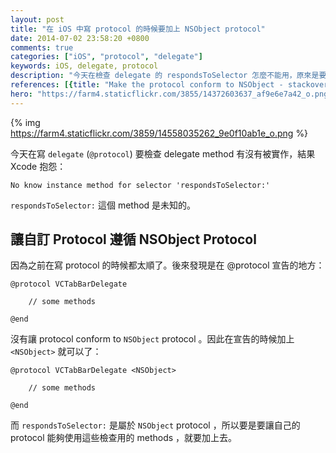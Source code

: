 ```yaml
---
layout: post
title: "在 iOS 中寫 protocol 的時候要加上 NSObject protocol"
date: 2014-07-02 23:58:20 +0800
comments: true
categories: ["iOS", "protocol", "delegate"]
keywords: iOS, delegate, protocol
description: "今天在檢查 delegate 的 respondsToSelector 怎麼不能用，原來是要讓 protocols 遵循 NSObject protocol。"
references: [{title: "Make the protocol conform to NSObject - stackoverflow", link: "http://stackoverflow.com/a/7941080"}]
hero: "https://farm4.staticflickr.com/3855/14372603637_af9e6e7a42_o.png"
---
```


{% img https://farm4.staticflickr.com/3859/14558035262_9e0f10ab1e_o.png %}

今天在寫 `delegate` (`@protocol`) 要檢查 delegate method 有沒有被實作，結果 Xcode 抱怨：

``` text
No know instance method for selector 'respondsToSelector:'
```

`respondsToSelector:` 這個 method 是未知的。

<!-- more -->

## 讓自訂 Protocol 遵循 NSObject Protocol

因為之前在寫 protocol 的時候都太順了。後來發現是在 @protocol 宣告的地方：

``` objc
@protocol VCTabBarDelegate

	// some methods 

@end
```

沒有讓 protocol conform to `NSObject` protocol 。因此在宣告的時候加上 `<NSObject>` 就可以了：

``` objc
@protocol VCTabBarDelegate <NSObject>

	// some methods 

@end
```

而 `respondsToSelector:` 是屬於 `NSObject` protocol ，所以要是要讓自己的 protocol 能夠使用這些檢查用的 methods ，就要加上去。

